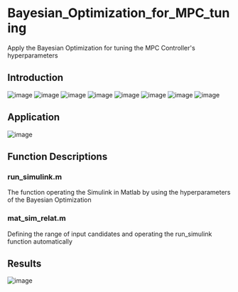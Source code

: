 # Bayesian_Optimization_for_MPC_tuning
Apply the Bayesian Optimization for tuning the MPC Controller's hyperparameters

## Introduction
![image](https://user-images.githubusercontent.com/72294130/148907620-1460f718-62fd-4a6b-978a-24b51c80ffec.png)
![image](https://user-images.githubusercontent.com/72294130/148907641-21cc1b54-d39b-4898-bbc2-b3db70e31690.png)
![image](https://user-images.githubusercontent.com/72294130/148907656-7889f13c-15f0-419b-ae1e-90140df5826b.png)
![image](https://user-images.githubusercontent.com/72294130/148907866-2105d6fa-3df3-4852-8836-ba095dbc7581.png)
![image](https://user-images.githubusercontent.com/72294130/148907679-30492c0a-3667-493b-9c70-d73b52038632.png)
![image](https://user-images.githubusercontent.com/72294130/148907698-9e190df9-23d9-41e9-a497-68ef7be9ec5b.png)
![image](https://user-images.githubusercontent.com/72294130/148907748-55d9c6a9-2197-40cf-8412-26d2fb8a58f6.png)
![image](https://user-images.githubusercontent.com/72294130/148907771-6915e7a9-547b-451e-b8f4-f7ac364f9a53.png)

## Application
![image](https://user-images.githubusercontent.com/72294130/148907230-88f7f323-558f-41ff-8419-94824aefbae1.png)

## Function Descriptions

### run_simulink.m 
The function operating the Simulink in Matlab by using the hyperparameters of the Bayesian Optimization

### mat_sim_relat.m
Defining the range of input candidates and operating the run_simulink function automatically

## Results
![image](https://user-images.githubusercontent.com/72294130/148907555-65a14d38-4b21-4946-a49c-12543eedec90.png)
